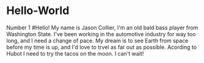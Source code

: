 # Hello-World
Number 1
#Hello! My name is Jason Collier, I'm an old bald bass player from Washington State. I've been working in the automotive industry for way too long, and I need a change of pace. My dream is to see Earth from space before my time is up, and I'd love to trvel as far out as possible. Acording to Hubot I need to try the tacos on the moon. I can't wait!

